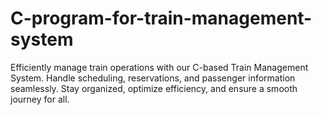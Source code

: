 # C-program-for-train-management-system
Efficiently manage train operations with our C-based Train Management System. Handle scheduling, reservations, and passenger information seamlessly. Stay organized, optimize efficiency, and ensure a smooth journey for all.
